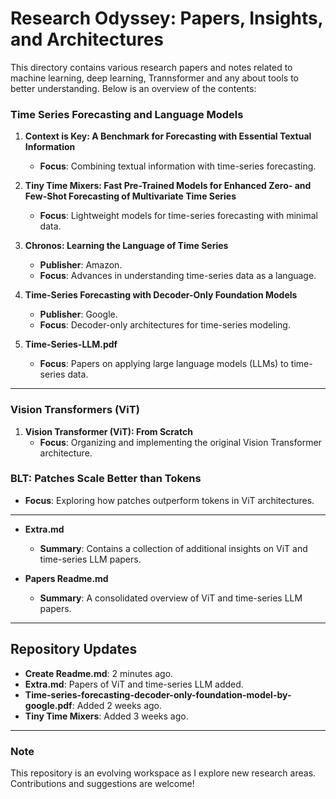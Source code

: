 # Research Odyssey: Papers, Insights, and Architectures

This directory contains various research papers and notes related to machine learning, deep learning, Trannsformer and any about tools to better understanding. Below is an overview of the contents:

### Time Series Forecasting and Language Models
1. **Context is Key: A Benchmark for Forecasting with Essential Textual Information**  
   - **Focus**: Combining textual information with time-series forecasting.  

2. **Tiny Time Mixers: Fast Pre-Trained Models for Enhanced Zero- and Few-Shot Forecasting of Multivariate Time Series**  
   - **Focus**: Lightweight models for time-series forecasting with minimal data.  

3. **Chronos: Learning the Language of Time Series**  
   - **Publisher**: Amazon.  
   - **Focus**: Advances in understanding time-series data as a language.  

4. **Time-Series Forecasting with Decoder-Only Foundation Models**  
   - **Publisher**: Google.  
   - **Focus**: Decoder-only architectures for time-series modeling.  

5. **Time-Series-LLM.pdf**  
   - **Focus**: Papers on applying large language models (LLMs) to time-series data.  

---

### Vision Transformers (ViT)
1. **Vision Transformer (ViT): From Scratch**  
   - **Focus**: Organizing and implementing the original Vision Transformer architecture.  

### **BLT: Patches Scale Better than Tokens**  
   - **Focus**: Exploring how patches outperform tokens in ViT architectures.  

---

- **Extra.md**  
   - **Summary**: Contains a collection of additional insights on ViT and time-series LLM papers.  

- **Papers Readme.md**  
   - **Summary**: A consolidated overview of ViT and time-series LLM papers.  

---

## Repository Updates
- **Create Readme.md**: 2 minutes ago.
- **Extra.md**: Papers of ViT and time-series LLM added.  
- **Time-series-forecasting-decoder-only-foundation-model-by-google.pdf**: Added 2 weeks ago.  
- **Tiny Time Mixers**: Added 3 weeks ago.  

---

### Note
This repository is an evolving workspace as I explore new research areas. Contributions and suggestions are welcome!
